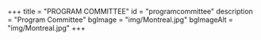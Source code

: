 +++
title = "PROGRAM COMMITTEE"
id = "programcommittee"
description = "Program Committee"
bgImage = "img/Montreal.jpg"
bgImageAlt = "img/Montreal.jpg"
+++

